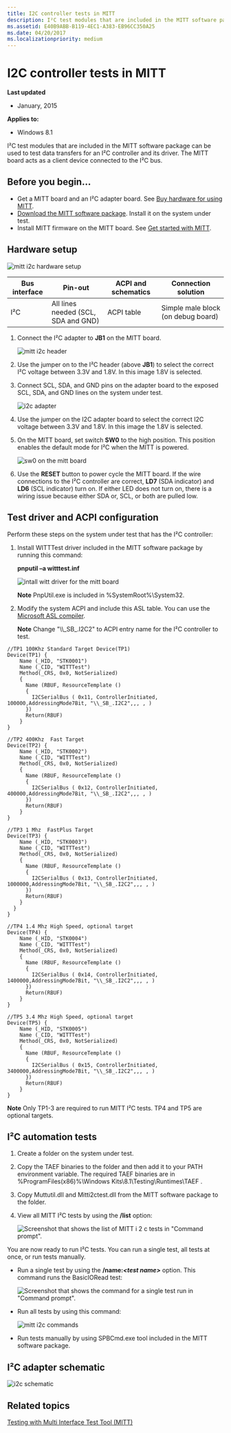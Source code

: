 ```yaml
---
title: I2C controller tests in MITT
description: I²C test modules that are included in the MITT software package can be used to test data transfers for an I²C controller and its driver. The MITT board acts as a client device connected to the I²C bus.
ms.assetid: E40B9ABB-B119-4EC1-A383-EB96CC350A25
ms.date: 04/20/2017
ms.localizationpriority: medium
---
```


# I2C controller tests in MITT


**Last updated**

-   January, 2015

**Applies to:**

-   Windows 8.1

I²C test modules that are included in the MITT software package can be used to test data transfers for an I²C controller and its driver. The MITT board acts as a client device connected to the I²C bus.

## Before you begin...


-   Get a MITT board and an I²C adapter board. See [Buy hardware for using MITT](./multi-interface-test-tool--mitt--.md).
-   [Download the MITT software package](/previous-versions/dn919810(v=vs.85)). Install it on the system under test.
-   Install MITT firmware on the MITT board. See [Get started with MITT](./get-started-with-mitt---.md).

## Hardware setup


![mitt i2c hardware setup](images/i2csetup.png)

| Bus interface | Pin-out                             | ACPI and schematics | Connection solution                |
|---------------|-------------------------------------|---------------------|------------------------------------|
| I²C           | All lines needed (SCL, SDA and GND) | ACPI table          | Simple male block (on debug board) |



1.  Connect the I²C adapter to **JB1** on the MITT board.

    ![mitt i2c header](images/i2cheader.png)

2.  Use the jumper on to the I²C header (above **JB1**) to select the correct I²C voltage between 3.3V and 1.8V. In this image 1.8V is selected.
3.  Connect SCL, SDA, and GND pins on the adapter board to the exposed SCL, SDA, and GND lines on the system under test.

    ![i2c adapter](images/i2c-power.png)

4.  Use the jumper on the I2C adapter board to select the correct I2C voltage between 3.3V and 1.8V. In this image the 1.8V is selected.
5.  On the MITT board, set switch **SW0** to the high position. This position enables the default mode for I²C when the MITT is powered.

    ![sw0 on the mitt board](images/sw0.png)

6.  Use the **RESET** button to power cycle the MITT board. If the wire connections to the I²C controller are correct, **LD7** (SDA indicator) and **LD6** (SCL indicator) turn on. If either LED does not turn on, there is a wiring issue because either SDA or, SCL, or both are pulled low.

## Test driver and ACPI configuration


Perform these steps on the system under test that has the I²C controller:

1.  Install WITTTest driver included in the MITT software package by running this command:

    **pnputil –a witttest.inf**

    ![intall witt driver for the mitt board](images/mitt-install-witt.png)

    **Note**  PnpUtil.exe is included in %SystemRoot%\\System32.



2.  Modify the system ACPI and include this ASL table. You can use the [Microsoft ASL compiler](../bringup/microsoft-asl-compiler.md).

    **Note**  Change "\\\\\_SB\_.I2C2" to ACPI entry name for the I²C controller to test.




``` syntax
//TP1 100Khz Standard Target Device(TP1) 
Device(TP1) {
    Name (_HID, "STK0001") 
    Name (_CID, "WITTTest") 
    Method(_CRS, 0x0, NotSerialized)
    {
      Name (RBUF, ResourceTemplate ()
      {
        I2CSerialBus ( 0x11, ControllerInitiated, 100000,AddressingMode7Bit, "\\_SB_.I2C2",,, , )
      })
      Return(RBUF)
    }
}

//TP2 400Khz  Fast Target
Device(TP2) {
    Name (_HID, "STK0002") 
    Name (_CID, "WITTTest") 
    Method(_CRS, 0x0, NotSerialized)
    {
      Name (RBUF, ResourceTemplate ()
      {
        I2CSerialBus ( 0x12, ControllerInitiated, 400000,AddressingMode7Bit, "\\_SB_.I2C2",,, , )
      })
      Return(RBUF)
    }
}

//TP3 1 Mhz  FastPlus Target
Device(TP3) {
    Name (_HID, "STK0003") 
    Name (_CID, "WITTTest") 
    Method(_CRS, 0x0, NotSerialized)
    {
      Name (RBUF, ResourceTemplate ()
      {
        I2CSerialBus ( 0x13, ControllerInitiated, 1000000,AddressingMode7Bit, "\\_SB_.I2C2",,, , )
      })
      Return(RBUF)
    }
  }
}

//TP4 1.4 Mhz High Speed, optional target
Device(TP4) {
    Name (_HID, "STK0004") 
    Name (_CID, "WITTTest") 
    Method(_CRS, 0x0, NotSerialized)
    {
      Name (RBUF, ResourceTemplate ()
      {
        I2CSerialBus ( 0x14, ControllerInitiated, 1400000,AddressingMode7Bit, "\\_SB_.I2C2",,, , )
      })
      Return(RBUF)
    }
}

//TP5 3.4 Mhz High Speed, optional target
Device(TP5) {
    Name (_HID, "STK0005") 
    Name (_CID, "WITTTest") 
    Method(_CRS, 0x0, NotSerialized)
    {
      Name (RBUF, ResourceTemplate ()
      {
        I2CSerialBus ( 0x15, ControllerInitiated, 3400000,AddressingMode7Bit, "\\_SB_.I2C2",,, , )
      })
      Return(RBUF)
    }
}
```

**Note**  Only TP1-3 are required to run MITT I²C tests. TP4 and TP5 are optional targets.




## I²C automation tests


1.  Create a folder on the system under test.
2.  Copy the TAEF binaries to the folder and then add it to your PATH environment variable. The required TAEF binaries are in %ProgramFiles(x86)%\\Windows Kits\\8.1\\Testing\\Runtimes\\TAEF .
3.  Copy Muttutil.dll and Mitti2ctest.dll from the MITT software package to the folder.
4.  View all MITT I²C tests by using the **/list** option:

    ![Screenshot that shows the list of MITT i 2 c tests in "Command prompt".](images/mitt-i2c-cmds.png)

You are now ready to run I²C tests. You can run a single test, all tests at once, or run tests manually.

- Run a single test by using the **/name:*&lt;test name&gt;*** option. This command runs the BasicIORead test:

  ![Screenshot that shows the command for a single test run in "Command prompt".](images/mitt-i2c-cmds1.png)

- Run all tests by using this command:

  ![mitt i2c commands](images/mitt-i2c-cmds2.png)

- Run tests manually by using SPBCmd.exe tool included in the MITT software package.

## I²C adapter schematic


![i2c schematic](images/i2c-schematic.png)

## Related topics
[Testing with Multi Interface Test Tool (MITT)](./testing-with-multi-interface-test-tool--mitt-.md)